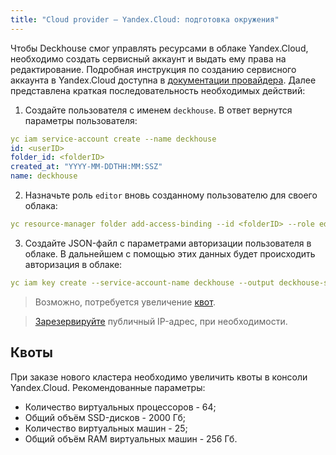 ```yaml
---
title: "Cloud provider — Yandex.Cloud: подготовка окружения"
---
```


Чтобы Deckhouse смог управлять ресурсами в облаке Yandex.Cloud, необходимо создать сервисный аккаунт и выдать ему права на редактирование. Подробная инструкция по созданию сервисного аккаунта в Yandex.Cloud доступна в [документации провайдера](https://cloud.yandex.com/en/docs/resource-manager/operations/cloud/set-access-bindings). Далее представлена краткая последовательность необходимых действий:

1. Создайте пользователя с именем `deckhouse`. В ответ вернутся параметры пользователя:
```yaml
yc iam service-account create --name deckhouse
id: <userID>
folder_id: <folderID>
created_at: "YYYY-MM-DDTHH:MM:SSZ"
name: deckhouse
```
2. Назначьте роль `editor` вновь созданному пользователю для своего облака:
```yaml
yc resource-manager folder add-access-binding --id <folderID> --role editor --subject serviceAccount:<userID>
```
3. Создайте JSON-файл с параметрами авторизации пользователя в облаке. В дальнейшем с помощью этих данных будет происходить авторизация в облаке:
```yaml
yc iam key create --service-account-name deckhouse --output deckhouse-sa-key.json
```

> Возможно, потребуется увеличение [квот](#квоты).

> [Зарезервируйте](faq.html#как-зарезервировать-публичный-ip-адрес) публичный IP-адрес, при необходимости.

## Квоты

При заказе нового кластера необходимо увеличить квоты в консоли Yandex.Cloud. Рекомендованные параметры:
* Количество виртуальных процессоров - 64;
* Общий объём SSD-дисков - 2000 Гб;
* Количество виртуальных машин - 25;
* Общий объём RAM виртуальных машин - 256 Гб.
